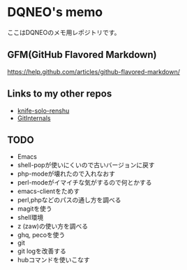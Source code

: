 # DQNEO's memo

ここはDQNEOのメモ用レポジトリです。

## GFM(GitHub Flavored Markdown)
https://help.github.com/articles/github-flavored-markdown/

## Links to my other repos

* [knife-solo-renshu](https://github.com/DQNEO/knife-solo-renshu)
* [GitInternals](https://github.com/DQNEO/GitInternals)

## TODO
* Emacs
 * shell-popが使いにくいので古いバージョンに戻す
 * php-modeが壊れたので入れなおす
 * perl-modeがイマイチな気がするので何とかする
 * emacs-clientをためす
 * perl,phpなどのパスの通し方を調べる
 * magitを使う
* shell環境
 * z (zaw)の使い方を調べる
 * ghq, pecoを使う
* git
 * git logを改善する
 * hubコマンドを使いこなす

